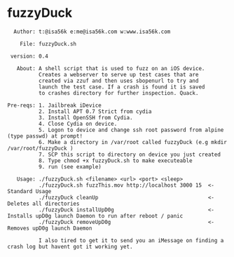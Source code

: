 fuzzyDuck
=========

      Author: t:@isa56k e:me@isa56k.com w:www.isa56k.com

        File: fuzzyDuck.sh

     version: 0.4

       About: A shell script that is used to fuzz on an iOS device. 
              Creates a webserver to serve up test cases that are 
              created via zzuf and then uses sbopenurl to try and
              launch the test case. If a crash is found it is saved
              to crashes directory for further inspection. Quack.

    Pre-reqs: 1. Jailbreak iDevice
              2. Install APT 0.7 Strict from cydia
              3. Install OpenSSH from Cydia. 
              4. Close Cydia on device.
              5. Logon to device and change ssh root password from alpine (type passwd) at prompt!
              6. Make a directory in /var/root called fuzzyDuck (e.g mkdir /var/root/fuzzyDuck )
              7. SCP this script to directory on device you just created
              8. Type chmod +x fuzzyDuck.sh to make executeable
              9. run (see example)

       Usage: ./fuzzyDuck.sh <filename> <url> <port> <sleep>
              ./fuzzyDuck.sh fuzzThis.mov http://localhost 3000 15  <- Standard Usage
              ./fuzzyDuck cleanUp                                   <- Deletes all directories
              ./fuzzyDuck installUpD0g                              <- Installs upD0g launch Daemon to run after reboot / panic
              ./fuzzyDuck removeUpD0g                               <- Removes upD0g launch Daemon

              I also tired to get it to send you an iMessage on finding a crash log but havent got it working yet.